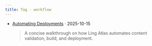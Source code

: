 ```yaml
---
title: Tag · workflow
---
```


- [Automating Deployments](/en/content/automation/) · 2025-10-15
  > A concise walkthrough on how Ling Atlas automates content validation, build, and deployment.
